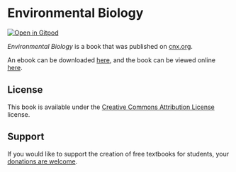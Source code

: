 # Environmental Biology

[![Open in Gitpod](https://gitpod.io/button/open-in-gitpod.svg)](https://gitpod.io/from-referrer/)

_Environmental Biology_ is a book that was published on [cnx.org](https://cnx.org/).

An ebook can be downloaded [here](https://github.com/cnx-user-books/cnxbook-environmental-biology/releases/latest), and the book can be viewed online [here](https://github.com/cnx-user-books/cnxbook-environmental-biology/releases/latest).

## License
This book is available under the [Creative Commons Attribution License](./LICENSE) license.

## Support
If you would like to support the creation of free textbooks for students, your [donations are welcome](https://riceconnect.rice.edu/donation/support-openstax-banner).
